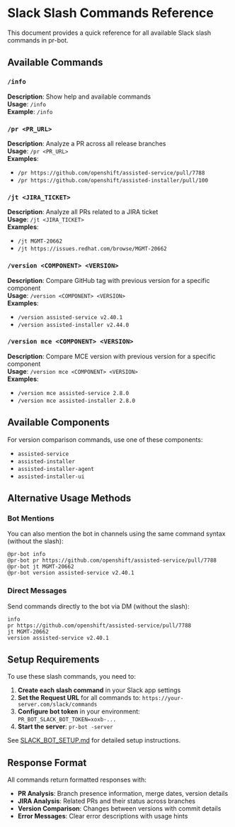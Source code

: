 # Slack Slash Commands Reference

This document provides a quick reference for all available Slack slash commands in pr-bot.

## Available Commands

### `/info`
**Description**: Show help and available commands  
**Usage**: `/info`  
**Example**: `/info`

### `/pr <PR_URL>`
**Description**: Analyze a PR across all release branches  
**Usage**: `/pr <PR_URL>`  
**Examples**:
- `/pr https://github.com/openshift/assisted-service/pull/7788`
- `/pr https://github.com/openshift/assisted-installer/pull/100`

### `/jt <JIRA_TICKET>`
**Description**: Analyze all PRs related to a JIRA ticket  
**Usage**: `/jt <JIRA_TICKET>`  
**Examples**:
- `/jt MGMT-20662`
- `/jt https://issues.redhat.com/browse/MGMT-20662`

### `/version <COMPONENT> <VERSION>`
**Description**: Compare GitHub tag with previous version for a specific component  
**Usage**: `/version <COMPONENT> <VERSION>`  
**Examples**:
- `/version assisted-service v2.40.1`
- `/version assisted-installer v2.44.0`

### `/version mce <COMPONENT> <VERSION>`
**Description**: Compare MCE version with previous version for a specific component  
**Usage**: `/version mce <COMPONENT> <VERSION>`  
**Examples**:
- `/version mce assisted-service 2.8.0`
- `/version mce assisted-installer 2.8.0`

## Available Components

For version comparison commands, use one of these components:
- `assisted-service`
- `assisted-installer`
- `assisted-installer-agent`
- `assisted-installer-ui`

## Alternative Usage Methods

### Bot Mentions
You can also mention the bot in channels using the same command syntax (without the slash):
```
@pr-bot info
@pr-bot pr https://github.com/openshift/assisted-service/pull/7788
@pr-bot jt MGMT-20662
@pr-bot version assisted-service v2.40.1
```

### Direct Messages
Send commands directly to the bot via DM (without the slash):
```
info
pr https://github.com/openshift/assisted-service/pull/7788
jt MGMT-20662
version assisted-service v2.40.1
```

## Setup Requirements

To use these slash commands, you need to:

1. **Create each slash command** in your Slack app settings
2. **Set the Request URL** for all commands to: `https://your-server.com/slack/commands`
3. **Configure bot token** in your environment: `PR_BOT_SLACK_BOT_TOKEN=xoxb-...`
4. **Start the server**: `pr-bot -server`

See [SLACK_BOT_SETUP.md](SLACK_BOT_SETUP.md) for detailed setup instructions.

## Response Format

All commands return formatted responses with:
- **PR Analysis**: Branch presence information, merge dates, version details
- **JIRA Analysis**: Related PRs and their status across branches
- **Version Comparison**: Changes between versions with commit details
- **Error Messages**: Clear error descriptions with usage hints

